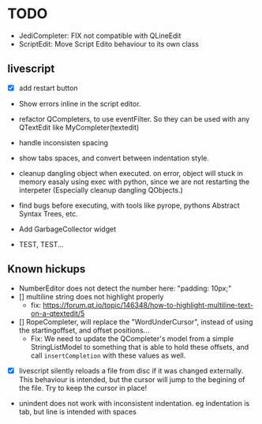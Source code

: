 # TODO

- JediCompleter: FIX not compatible with QLineEdit
- ScriptEdit: Move Script Edito behaviour to its own class

## livescript

- [x] add restart button
- Show errors inline in the script editor.
- refactor QCompleters, to use eventFilter. So they can be used with
  any QTextEdit like MyCompleter(textedit)
- handle inconsisten spacing
- show tabs spaces, and convert between indentation style.

- cleanup dangling object when executed.
  on error, object will stuck in memory easaly using exec with python,
  since we are not restarting the interpeter
  (Especially cleanup dangling QObjects.)
- find bugs before executing, with tools like pyrope,
  pythons Abstract Syntax Trees, etc.
- Add GarbageCollector widget

- TEST, TEST...

## Known hickups

- NumberEditor does not detect the number here: "padding: 10px;"
- [] multiline string does not highlight properly
  - fix: <https://forum.qt.io/topic/146348/how-to-highlight-multiline-text-on-a-qtextedit/5>
- [] RopeCompleter, will replace the "WordUnderCursor", instead of using the
  startingoffset, and offset positions...
  - Fix: We need to update the QCompleter's model from a simple StringListModel
  to something that is able to hold these offsets, and call `insertCompletion`
  with these values as well.

- [x] livescript silently reloads a file from disc if it was changed externally.
  This behaviour is intended, but the cursor will jump to the begining of
  the file. Try to keep the cursor in place!

- unindent does not work with inconsistent indentation.
  eg indentation is tab, but line is intended with spaces
